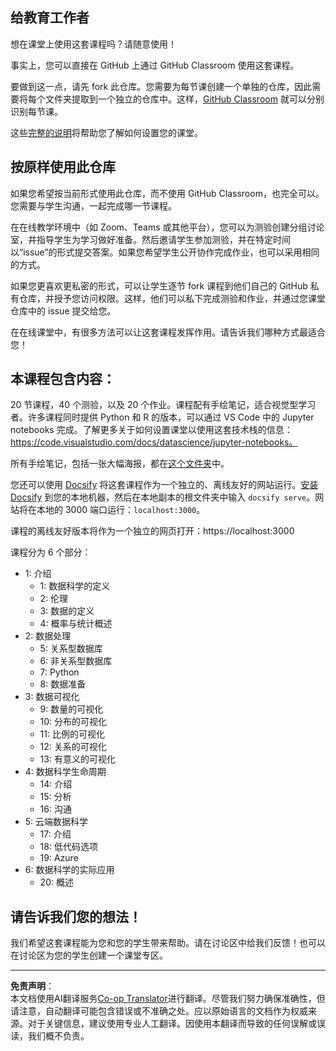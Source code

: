 <!--
CO_OP_TRANSLATOR_METADATA:
{
  "original_hash": "f7440be10c17a8a9262713af3d2818a9",
  "translation_date": "2025-09-06T19:52:53+00:00",
  "source_file": "for-teachers.md",
  "language_code": "zh"
}
-->
## 给教育工作者

想在课堂上使用这套课程吗？请随意使用！

事实上，您可以直接在 GitHub 上通过 GitHub Classroom 使用这套课程。

要做到这一点，请先 fork 此仓库。您需要为每节课创建一个单独的仓库，因此需要将每个文件夹提取到一个独立的仓库中。这样，[GitHub Classroom](https://classroom.github.com/classrooms) 就可以分别识别每节课。

这些[完整的说明](https://github.blog/2020-03-18-set-up-your-digital-classroom-with-github-classroom/)将帮助您了解如何设置您的课堂。

## 按原样使用此仓库

如果您希望按当前形式使用此仓库，而不使用 GitHub Classroom，也完全可以。您需要与学生沟通，一起完成哪一节课程。

在在线教学环境中（如 Zoom、Teams 或其他平台），您可以为测验创建分组讨论室，并指导学生为学习做好准备。然后邀请学生参加测验，并在特定时间以“issue”的形式提交答案。如果您希望学生公开协作完成作业，也可以采用相同的方式。

如果您更喜欢更私密的形式，可以让学生逐节 fork 课程到他们自己的 GitHub 私有仓库，并授予您访问权限。这样，他们可以私下完成测验和作业，并通过您课堂仓库中的 issue 提交给您。

在在线课堂中，有很多方法可以让这套课程发挥作用。请告诉我们哪种方式最适合您！

## 本课程包含内容：

20 节课程，40 个测验，以及 20 个作业。课程配有手绘笔记，适合视觉型学习者。许多课程同时提供 Python 和 R 的版本，可以通过 VS Code 中的 Jupyter notebooks 完成。了解更多关于如何设置课堂以使用这套技术栈的信息：https://code.visualstudio.com/docs/datascience/jupyter-notebooks。

所有手绘笔记，包括一张大幅海报，都在[这个文件夹](../../sketchnotes)中。

您还可以使用 [Docsify](https://docsify.js.org/#/) 将这套课程作为一个独立的、离线友好的网站运行。[安装 Docsify](https://docsify.js.org/#/quickstart) 到您的本地机器，然后在本地副本的根文件夹中输入 `docsify serve`。网站将在本地的 3000 端口运行：`localhost:3000`。

课程的离线友好版本将作为一个独立的网页打开：https://localhost:3000

课程分为 6 个部分：

- 1: 介绍
    - 1: 数据科学的定义
    - 2: 伦理
    - 3: 数据的定义
    - 4: 概率与统计概述
- 2: 数据处理
    - 5: 关系型数据库
    - 6: 非关系型数据库
    - 7: Python
    - 8: 数据准备
- 3: 数据可视化
    - 9: 数量的可视化
    - 10: 分布的可视化
    - 11: 比例的可视化
    - 12: 关系的可视化
    - 13: 有意义的可视化
- 4: 数据科学生命周期
    - 14: 介绍
    - 15: 分析
    - 16: 沟通
- 5: 云端数据科学
    - 17: 介绍
    - 18: 低代码选项
    - 19: Azure
- 6: 数据科学的实际应用
    - 20: 概述

## 请告诉我们您的想法！

我们希望这套课程能为您和您的学生带来帮助。请在讨论区中给我们反馈！也可以在讨论区为您的学生创建一个课堂专区。

---

**免责声明**：  
本文档使用AI翻译服务[Co-op Translator](https://github.com/Azure/co-op-translator)进行翻译。尽管我们努力确保准确性，但请注意，自动翻译可能包含错误或不准确之处。应以原始语言的文档作为权威来源。对于关键信息，建议使用专业人工翻译。因使用本翻译而导致的任何误解或误读，我们概不负责。